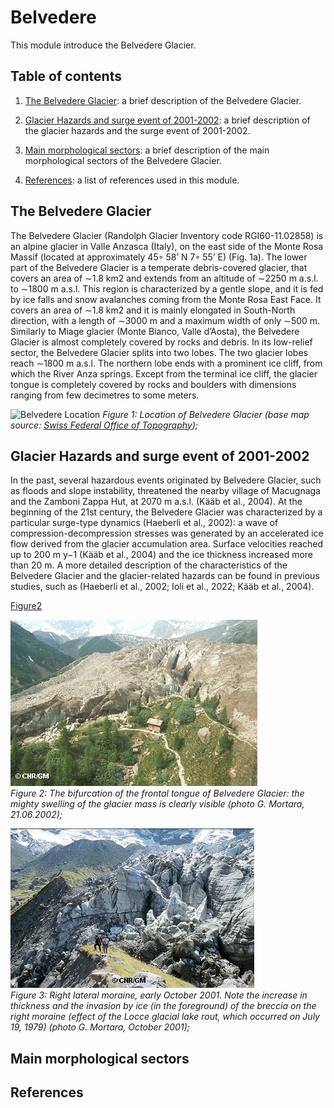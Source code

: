 # Belvedere


This module introduce the Belvedere Glacier.

## Table of contents

1. [The Belvedere Glacier](#the-belvedere-glacier): a brief description of the Belvedere Glacier.

2. [Glacier Hazards and surge event of 2001-2002](#glacier-hazards-and-surge-event-of-2001-2002): a brief description of the glacier hazards and the surge event of 2001-2002.

3. [Main morphological sectors](#main-morphological-sectors): a brief description of the main morphological sectors of the Belvedere Glacier.

4. [References](#references): a list of references used in this module.

## The Belvedere Glacier

The Belvedere Glacier (Randolph Glacier Inventory code RGI60-11.02858) is an alpine glacier in Valle Anzasca (Italy), on the east side of the Monte Rosa Massif (located at approximately 45◦ 58’ N 7◦ 55’ E) (Fig. 1a). The lower part of the Belvedere Glacier is a temperate debris-covered glacier, that covers an area of ∼1.8 km2 and extends from an altitude of ∼2250 m a.s.l. to ∼1800 m a.s.l.
This region is characterized by a gentle slope, and it is fed by ice falls and snow avalanches coming from the Monte Rosa East Face.
It covers an area of ∼1.8 km2 and it is mainly elongated in South-North direction, with a length of ∼3000 m and a maximum width of only ∼500 m. Similarly to Miage glacier (Monte Bianco, Valle d’Aosta), the Belvedere Glacier is almost completely covered by rocks and debris.
In its low-relief sector, the Belvedere Glacier splits into two lobes. The two glacier lobes reach ∼1800 m a.s.l. The northern lobe ends with a prominent ice cliff, from which the River Anza springs.
Except from the terminal ice cliff, the glacier tongue is completely covered by rocks and boulders with dimensions ranging from few decimetres to some meters.

![Belvedere Location](../assets/img/intro/belvedere_location.png "Belvedere Location")
*Figure 1: Location of Belvedere Glacier (base map source: [Swiss Federal Office of Topography](https://www.geo.admin.ch));*

## Glacier Hazards and surge event of 2001-2002
In the past, several hazardous events originated by Belvedere Glacier, such as floods and slope instability, threatened the nearby village of Macugnaga and the Zamboni Zappa Hut, at 2070 m a.s.l. (Kääb et al., 2004). At the beginning of the 21st century, the Belvedere Glacier was characterized by a particular surge-type dynamics (Haeberli et al., 2002): a wave of compression-decompression stresses was generated by an accelerated ice flow derived from the glacier accumulation area. Surface velocities reached up to 200 m y−1 (Kääb et al., 2004) and the ice thickness increased more than 20 m. A more detailed description of the characteristics of the Belvedere Glacier and the glacier-related hazards can be found in previous studies, such as (Haeberli et al., 2002; Ioli et al., 2022; Kääb et al., 2004).

[Figure2]()

![Figure2](../assets/img/intro/surge.jpg "Surge1")  
*Figure 2: The bifurcation of the frontal tongue of Belvedere Glacier:  the mighty swelling of the glacier mass is clearly visible (photo G. Mortara, 21.06.2002);*

![Figure3](../assets/img/intro/surge2.jpg "Surge2")  
*Figure 3: Right lateral moraine, early October 2001. Note the increase in thickness and the invasion by ice (in the foreground) of the breccia on the right moraine (effect of the Locce glacial lake rout, which occurred on July 19, 1979) (photo G. Mortara, October 2001);*

## Main morphological sectors


## References
